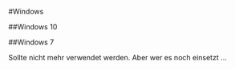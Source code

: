 #Windows

##Windows 10





##Windows 7

Sollte nicht mehr verwendet werden. Aber wer es noch einsetzt ...
